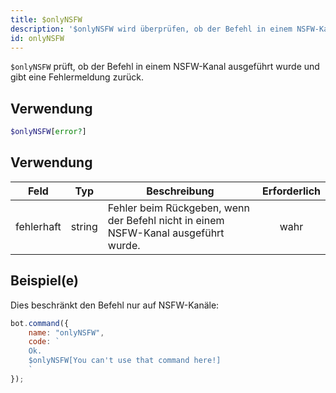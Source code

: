 ```yaml
---
title: $onlyNSFW
description: '$onlyNSFW wird überprüfen, ob der Befehl in einem NSFW-Kanal ausgeführt wurde und wenn nicht, eine Fehlermeldung zurückgeben.'
id: onlyNSFW
---
```


`$onlyNSFW` prüft, ob der Befehl in einem NSFW-Kanal ausgeführt wurde und gibt eine Fehlermeldung zurück.

## Verwendung

```php
$onlyNSFW[error?]
```

## Verwendung

| Feld       | Typ    | Beschreibung                                                                       | Erforderlich |
| ---------- | ------ | ---------------------------------------------------------------------------------- |:------------:|
| fehlerhaft | string | Fehler beim Rückgeben, wenn der Befehl nicht in einem NSFW-Kanal ausgeführt wurde. |     wahr     |

## Beispiel(e)

Dies beschränkt den Befehl nur auf NSFW-Kanäle:

```javascript
bot.command({
    name: "onlyNSFW",
    code: `
    Ok.
    $onlyNSFW[You can't use that command here!]
    `
});
```